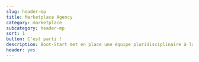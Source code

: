 ```yaml
---
slug: header-mp
title: Marketplace Agency
category: marketplace
subcategory: header-mp
sort: 1
button: C'est parti !
description: Boot-Start met en place une équipe pluridisciplinaire à la disposition de votre projet. <br> Développement de votre marketplace en mode agile.
header: yes
---
```

